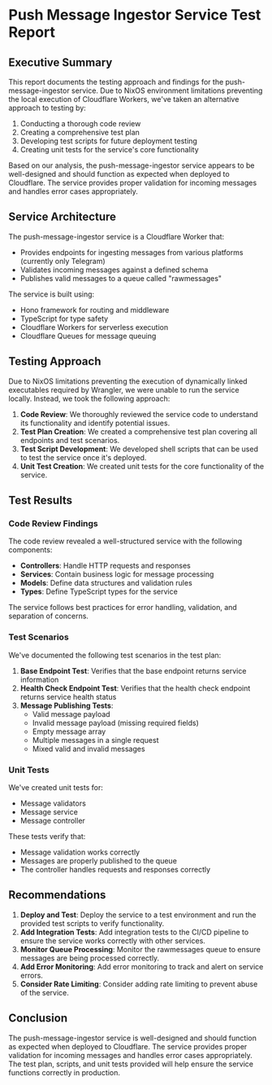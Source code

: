 # Push Message Ingestor Service Test Report

## Executive Summary

This report documents the testing approach and findings for the push-message-ingestor service. Due to NixOS environment limitations preventing the local execution of Cloudflare Workers, we've taken an alternative approach to testing by:

1. Conducting a thorough code review
2. Creating a comprehensive test plan
3. Developing test scripts for future deployment testing
4. Creating unit tests for the service's core functionality

Based on our analysis, the push-message-ingestor service appears to be well-designed and should function as expected when deployed to Cloudflare. The service provides proper validation for incoming messages and handles error cases appropriately.

## Service Architecture

The push-message-ingestor service is a Cloudflare Worker that:
- Provides endpoints for ingesting messages from various platforms (currently only Telegram)
- Validates incoming messages against a defined schema
- Publishes valid messages to a queue called "rawmessages"

The service is built using:
- Hono framework for routing and middleware
- TypeScript for type safety
- Cloudflare Workers for serverless execution
- Cloudflare Queues for message queuing

## Testing Approach

Due to NixOS limitations preventing the execution of dynamically linked executables required by Wrangler, we were unable to run the service locally. Instead, we took the following approach:

1. **Code Review**: We thoroughly reviewed the service code to understand its functionality and identify potential issues.
2. **Test Plan Creation**: We created a comprehensive test plan covering all endpoints and test scenarios.
3. **Test Script Development**: We developed shell scripts that can be used to test the service once it's deployed.
4. **Unit Test Creation**: We created unit tests for the core functionality of the service.

## Test Results

### Code Review Findings

The code review revealed a well-structured service with the following components:

- **Controllers**: Handle HTTP requests and responses
- **Services**: Contain business logic for message processing
- **Models**: Define data structures and validation rules
- **Types**: Define TypeScript types for the service

The service follows best practices for error handling, validation, and separation of concerns.

### Test Scenarios

We've documented the following test scenarios in the test plan:

1. **Base Endpoint Test**: Verifies that the base endpoint returns service information
2. **Health Check Endpoint Test**: Verifies that the health check endpoint returns service health status
3. **Message Publishing Tests**:
   - Valid message payload
   - Invalid message payload (missing required fields)
   - Empty message array
   - Multiple messages in a single request
   - Mixed valid and invalid messages

### Unit Tests

We've created unit tests for:

- Message validators
- Message service
- Message controller

These tests verify that:
- Message validation works correctly
- Messages are properly published to the queue
- The controller handles requests and responses correctly

## Recommendations

1. **Deploy and Test**: Deploy the service to a test environment and run the provided test scripts to verify functionality.
2. **Add Integration Tests**: Add integration tests to the CI/CD pipeline to ensure the service works correctly with other services.
3. **Monitor Queue Processing**: Monitor the rawmessages queue to ensure messages are being processed correctly.
4. **Add Error Monitoring**: Add error monitoring to track and alert on service errors.
5. **Consider Rate Limiting**: Consider adding rate limiting to prevent abuse of the service.

## Conclusion

The push-message-ingestor service is well-designed and should function as expected when deployed to Cloudflare. The service provides proper validation for incoming messages and handles error cases appropriately. The test plan, scripts, and unit tests provided will help ensure the service functions correctly in production.